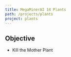 ```yaml
---
title: MegaMinerAI 14 Plants
path: /projects/plants
project: plants
---
```


## Objective

- Kill the Mother Plant
